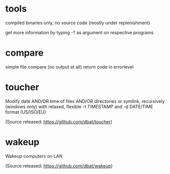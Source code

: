# tools
compiled binaries only, no source code (mostly under replenishment)

get more information by typing -? as argument on respective programs

# compare
simple file compare (no output at all) return code in errorlevel

# toucher
Modify date AND/OR time of files AND/OR directories or symlink, recursively (windows only)
with relaxed, flexible -t TIMESTAMP and -d DATE/TIME format (US/ISO/EU)

(Source released: https://github.com/dbat/toucher)

# wakeup
Wakeup computers on LAN

(Source released: https://github.com/dbat/wakeup)
